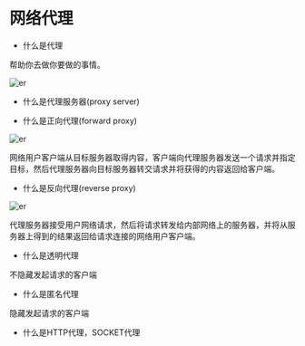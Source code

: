 # 网络代理

* 什么是代理

帮助你去做你要做的事情。

<DocsAD/>

![er](/imgs/other/protocal/proxy/proxy.png)

* 什么是代理服务器(proxy server)

* 什么是正向代理(forward proxy)

![er](/imgs/other/protocal/proxy/fp.png)

网络用户客户端从目标服务器取得内容，客户端向代理服务器发送一个请求并指定目标，然后代理服务器向目标服务器转交请求并将获得的内容返回给客户端。

* 什么是反向代理(reverse proxy)

![er](/imgs/other/protocal/proxy/rp.png)

代理服务器接受用户网络请求，然后将请求转发给内部网络上的服务器，并将从服务器上得到的结果返回给请求连接的网络用户客户端。

* 什么是透明代理

不隐藏发起请求的客户端

* 什么是匿名代理

隐藏发起请求的客户端

* 什么是HTTP代理，SOCKET代理